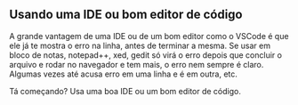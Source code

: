 ## Usando uma IDE ou bom editor de código

A grande vantagem de uma IDE ou de um bom editor como o VSCode é que ele já te mostra o erro na linha, antes de terminar a mesma. Se usar em bloco de notas, notepad++, xed, gedit só virá o erro depois que concluir o arquivo e rodar no navegador e tem mais, o erro nem sempre é claro. Algumas vezes até acusa erro em uma linha e é em outra, etc.

Tá começando? Usa uma boa IDE ou um bom editor de código.


